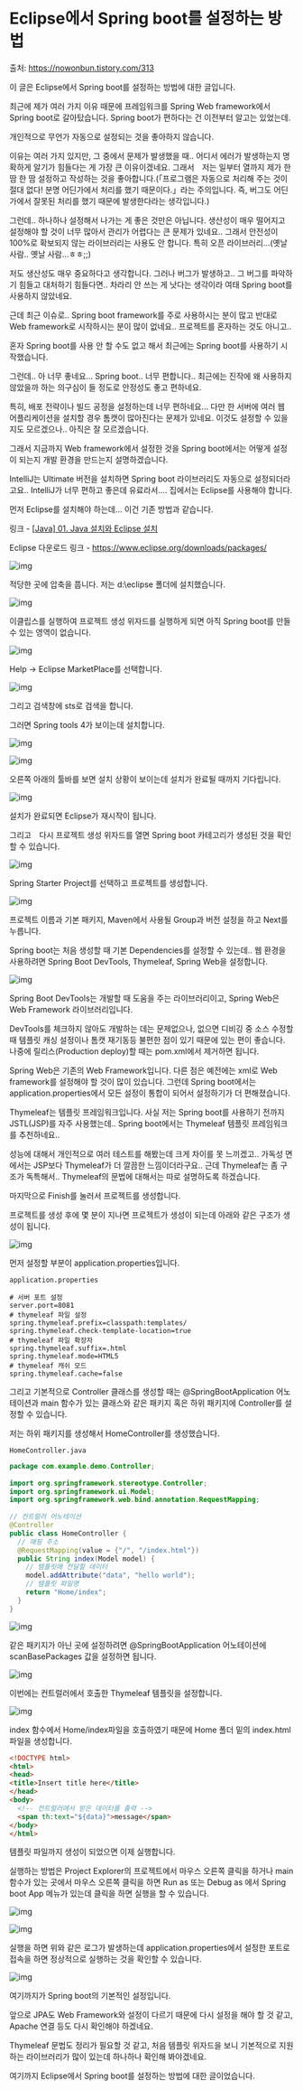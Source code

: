 #  Eclipse에서 Spring boot를 설정하는 방법

출처: https://nowonbun.tistory.com/313



이 글은 Eclipse에서 Spring boot를 설정하는 방법에 대한 글입니다.

최근에 제가 여러 가지 이유 때문에 프레임워크를 Spring Web framework에서 Spring boot로 갈아탔습니다. Spring boot가 편하다는 건 이전부터 알고는 있었는데.

개인적으로 무언가 자동으로 설정되는 것을 좋아하지 않습니다.



이유는 여러 가지 있지만, 그 중에서 문제가 발생했을 때.. 어디서 에러가 발생하는지 명확하게 알기가 힘들다는 게 가장 큰 이유이겠네요. 그래서　저는 일부터 열까지 제가 한 땀 한 땀 설정하고 작성하는 것을 좋아합니다.(「프로그램은 자동으로 처리해 주는 것이 절대 없다! 분명 어딘가에서 처리를 했기 때문이다.」라는 주의입니다. 즉, 버그도 어딘가에서 잘못된 처리를 했기 때문에 발생한다라는 생각입니다.)

그런데.. 하나하나 설정해서 나가는 게 좋은 것만은 아닙니다. 생산성이 매우 떨어지고 설정해야 할 것이 너무 많아서 관리가 어렵다는 큰 문제가 있네요.. 그래서 안전성이 100%로 확보되지 않는 라이브러리는 사용도 안 합니다. 특히 오픈 라이브러리...(옛날 사람.. 옛날 사람...ㅎㅎ;;)



저도 생산성도 매우 중요하다고 생각합니다. 그러나 버그가 발생하고.. 그 버그를 파악하기 힘들고 대처하기 힘들다면.. 차라리 안 쓰는 게 낫다는 생각이라 여태 Spring boot를 사용하지 않았네요.

근데 최근 이슈로.. Spring boot framework를 주로 사용하시는 분이 많고 반대로 Web framework로 시작하시는 분이 많이 없네요.. 프로젝트를 혼자하는 것도 아니고..

혼자 Spring boot를 사용 안 할 수도 없고 해서 최근에는 Spring boot를 사용하기 시작했습니다.



그런데.. 아 너무 좋네요... Spring boot.. 너무 편합니다.. 최근에는 진작에 왜 사용하지 않았을까 하는 의구심이 들 정도로 안정성도 좋고 편하네요.

특히, 배포 전략이나 빌드 공정을 설정하는데 너무 편하네요... 다만 한 서버에 여러 웹 어플리케이션을 설치할 경우 톰캣이 많아진다는 문제가 있네요. 이것도 설정할 수 있을지도 모르겠으나.. 아직은 잘 모르겠습니다.



그래서 지금까지 Web framework에서 설정한 것을 Spring boot에서는 어떻게 설정이 되는지 개발 환경을 만드는지 설명하겠습니다.

IntelliJ는 Ultimate 버전을 설치하면 Spring boot 라이브러리도 자동으로 설정되더라고요.. IntelliJ가 너무 편하고 좋은데 유료라서.... 집에서는 Eclipse를 사용해야 합니다.



먼저 Eclipse를 설치해야 하는데... 이건 기존 방법과 같습니다.

링크 - [[Java\] 01. Java 설치와 Eclipse 설치](https://nowonbun.tistory.com/259)

Eclipse 다운로드 링크 - https://www.eclipse.org/downloads/packages/

![img](.\images\8wWRDLIIEvpqmSBDn9yFek_img.png)

적당한 곳에 압축을 풉니다. 저는 d:\eclipse 폴더에 설치했습니다.

![img](.\images\Qp6H9ZZE9ZtUKcWGram7g1_img.png)

이클립스를 실행하여 프로젝트 생성 위자드를 실행하게 되면 아직 Spring boot를 만들 수 있는 영역이 없습니다.

![img](.\images\8XbpASt2ff8aRh4yjVdSyk_img.png)

Help -> Eclipse MarketPlace를 선택합니다.

![img](.\images\YfrySnuA1qX8ypEPUyPJt1_img.png)

그리고 검색창에 sts로 검색을 합니다.



그러면 Spring tools 4가 보이는데 설치합니다.

![img](D:\GitHub\computer_note\Language\Java\images\jjTKxIVS5y1FRtObfZqF90_img.png)

![img](D:\GitHub\computer_note\Language\Java\images\whGcrUI6DLJcyIiSeDNkZ0_img.png)

오른쪽 아래의 툴바를 보면 설치 상황이 보이는데 설치가 완료될 때까지 기다립니다.

![img](.\images\tPRs4OQQgVkCXKt1JBAUF0_img.png)

설치가 완료되면 Eclipse가 재시작이 됩니다.



그리고　다시 프로젝트 생성 위자드를 열면 Spring boot 카테고리가 생성된 것을 확인할 수 있습니다.

![img](.\images\azIpKiYTSrlrFtqLm5WiQ0_img.png)

Spring Starter Project를 선택하고 프로젝트를 생성합니다.

![img](.\images\RNqF87obD40fE9oILUmAsK_img.png)

프로젝트 이름과 기본 패키지, Maven에서 사용될 Group과 버전 설정을 하고 Next를 누릅니다.



Spring boot는 처음 생성할 때 기본 Dependencies를 설정할 수 있는데.. 웹 환경을 사용하려면 Spring Boot DevTools, Thymeleaf, Spring Web을 설정합니다.

![img](.\images\OkhiVI9B29YpT30aFeAOo1_img.png)

Spring Boot DevTools는 개발할 때 도움을 주는 라이브러리이고, Spring Web은 Web Framework 라이브러리입니다.

DevTools를 체크하지 않아도 개발하는 데는 문제없으나, 없으면 디비깅 중 소스 수정할 때 템플릿 캐싱 설정이나 톰캣 재기동등 불편한 점이 있기 때문에 있는 편이 좋습니다. 나중에 릴리스(Production deploy)할 때는 pom.xml에서 제거하면 됩니다.

Spring Web은 기존의 Web Framework입니다. 다른 점은 예전에는 xml로 Web framework를 설정해야 할 것이 많이 있습니다. 그런데 Spring boot에서는 application.properties에서 모든 설정이 통합이 되어서 설정하기가 더 편해졌습니다.

Thymeleaf는 템플릿 프레임워크입니다. 사실 저는 Spring boot를 사용하기 전까지 JSTL(JSP)를 자주 사용했는데.. Spring boot에서는 Thymeleaf 템플릿 프레임워크를 추천하네요..

성능에 대해서 개인적으로 여러 테스트를 해봤는데 크게 차이를 못 느끼겠고.. 가독성 면에서는 JSP보다 Thymeleaf가 더 깔끔한 느낌이더라구요.. 근데 Thymeleaf는 좀 구조가 독특해서.. Thymeleaf의 문법에 대해서는 따로 설명하도록 하겠습니다.



마지막으로 Finish를 눌러서 프로젝트를 생성합니다.



프로젝트를 생성 후에 몇 분이 지나면 프로젝트가 생성이 되는데 아래와 같은 구조가 생성이 됩니다.

![img](D:\GitHub\computer_note\Language\Java\images\jJkVJg5RT5dvItTjbhBMX1_img.png)

먼저 설정할 부분이 application.properties입니다.

`application.properties`

```properties
# 서버 포트 설정
server.port=8081
# thymeleaf 파일 설정
spring.thymeleaf.prefix=classpath:templates/
spring.thymeleaf.check-template-location=true
# thymeleaf 파일 확장자
spring.thymeleaf.suffix=.html
spring.thymeleaf.mode=HTML5
# thymeleaf 캐쉬 모드
spring.thymeleaf.cache=false
```

그리고 기본적으로 Controller 클래스를 생성할 때는 @SpringBootApplication 어노테이션과 main 함수가 있는 클래스와 같은 패키지 혹은 하위 패키지에 Controller를 설정할 수 있습니다.

저는 하위 패키지를 생성해서 HomeController를 생성했습니다.

`HomeController.java`

``` java
package com.example.demo.Controller;
 
import org.springframework.stereotype.Controller;
import org.springframework.ui.Model;
import org.springframework.web.bind.annotation.RequestMapping;
 
// 컨트럴러 어노테이션
@Controller
public class HomeController {
  // 매핑 주소
  @RequestMapping(value = {"/", "/index.html"})
  public String index(Model model) {
    // 템플릿에 전달할 데이터
    model.addAttribute("data", "hello world");
    // 템플릿 파일명
    return "Home/index";
  }
}
```



![img](.\Java\images\0pZ36lm0y10jTmgle4h1lK_img.png)

같은 패키지가 아닌 곳에 설정하려면 @SpringBootApplication 어노테이션에 scanBasePackages 값을 설정하면 됩니다.


![img](https://blog.kakaocdn.net/dn/bcn2yS/btrt3e3xVQu/J56V8XxKB5QEVJcY2kiu21/img.png)

이번에는 컨트럴러에서 호출한 Thymeleaf 템플릿을 설정합니다.

![img](.\images\yTrKywHNN2yQuUPwKzSrU1_img.png)

index 함수에서 Home/index파일을 호출하였기 때문에 Home 폴더 밑의 index.html 파일을 생성합니다.

``` html
<!DOCTYPE html>
<html>
<head>
<title>Insert title here</title>
</head>
<body>
  <!-- 컨트럴러에서 받은 데이터를 출력 -->
  <span th:text="${data}">message</span>
</body>
</html>
```

템플릿 파일까지 생성이 되었으면 이제 실행합니다.



실행하는 방법은 Project Explorer의 프로젝트에서 마우스 오른쪽 클릭을 하거나 main 함수가 있는 곳에서 마우스 오른쪽 클릭을 하면 Run as 또는 Debug as 에서 Spring boot App 메뉴가 있는데 클릭을 하면 실행을 할 수 있습니다.

![img](.\images\eZr2jpcLMVMqDwIrEWJbN0_img.png)

![img](D:\GitHub\computer_note\Language\Java\images\OqDB0W8xWYpk79GlRyrWY0_img.png)

실행을 하면 위와 같은 로그가 발생하는데 application.properties에서 설정한 포트로 접속을 하면 정상적으로 실행하는 것을 확인할 수 있습니다.

![img](.\images\I0siAFC9dI5TFfshxdAY8K_img.png)

여기까지가 Spring boot의 기본적인 설정입니다.

앞으로 JPA도 Web Framework와 설정이 다르기 때문에 다시 설정을 해야 할 것 같고, Apache 연결 등도 다시 확인해야 하겠네요.

Thymeleaf 문법도 정리가 필요할 것 같고, 처음 템플릿 위자드을 보니 기본적으로 지원하는 라이브러리가 많이 있는데 하나하나 확인해 봐야겠네요.



여기까지 Eclipse에서 Spring boot를 설정하는 방법에 대한 글이었습니다.